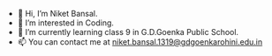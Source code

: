 - 👋 Hi, I’m Niket Bansal.
- 👀 I’m interested in Coding.
- 🌱 I’m currently learning class 9 in G.D.Goenka Public School.
- 📫 You can contact me at niket.bansal.1319@gdgoenkarohini.edu.in 
